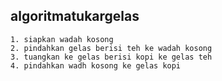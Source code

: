 ## algoritmatukargelas
```
1. siapkan wadah kosong
2. pindahkan gelas berisi teh ke wadah kosong
3. tuangkan ke gelas berisi kopi ke gelas teh
4. pindahkan wadh kosong ke gelas kopi
```
